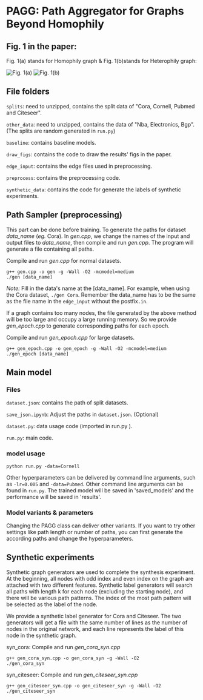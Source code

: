 # PAGG: Path Aggregator for Graphs Beyond Homophily
## Fig. 1 in the paper:
Fig. 1(a) stands for Homophily graph & Fig. 1(b)stands for Heterophily graph:

![Fig. 1(a)](https://github.com/WWW2022PAGG/PAGG/blob/main/Figs_in_paper/homo.png)
![Fig. 1(b)](https://github.com/WWW2022PAGG/PAGG/blob/main/Figs_in_paper/hetero.png)

## File folders

`splits`: need to unzipped, contains the split data of "Cora, Cornell, Pubmed and Citeseer".

`other_data`: need to unzipped, contains the data of "Nba, Electronics, Bgp". (The splits are random generated in `run.py`)

`baseline`: contains baseline models.

`draw_figs`: contains the code to draw the results' figs in the paper.

`edge_input`: contains the edge files used in preprocessing.

`preprocess`: contains the preprocessing code.

`synthetic_data`: contains the code for generate the labels of synthetic experiments.

## Path Sampler (preprocessing)

This part can be done before training.
To generate the paths for dataset *data_name* (*eg.* Cora). In *gen.cpp*, we change the names of the input and output files to *data_name*, then compile and run *gen.cpp*. The program will generate a file containing all paths.

Compile and run *gen.cpp*  for normal datasets.

```shell
g++ gen.cpp -o gen -g -Wall -O2 -mcmodel=medium
./gen [data_name]
```

*Note:* Fill in the data's name at the [data_name]. For example, when using the Cora dataset, `./gen Cora`. Remember the data_name has to be the same as the file name in the `edge_input` without the postfix`.in`.

If a graph contains too many nodes, the file generated by the above method will be too large and occupy a large running memory. So we provide *gen_epoch.cpp* to generate corresponding paths for each epoch.

Compile and run *gen_epoch.cpp* for large datasets.

```shell
g++ gen_epoch.cpp -o gen_epoch -g -Wall -O2 -mcmodel=medium
./gen_epoch [data_name]
```
## Main model

### Files
`dataset.json`: contains the path of split datasets.

`save_json.ipynb`: Adjust the paths  in `dataset.json`. (Optional)

`dataset.py`: data usage code (imported in run.py ).

`run.py`: main code.

### model usage
```shell
python run.py -data=Cornell
```
Other hyperparameters can be delivered by command line arguments, such as ```-lr=0.005``` and `-data=Pubmed`. Other command line arguments can be found in `run.py`. The trained model will be saved in 'saved_models' and the performance will be saved in 'results'.

### Model variants & parameters
Changing the PAGG class can deliver other variants. If you want to try other settings like path length or number of paths, you can first generate the according paths and change the hyperparameters.

## Synthetic experiments
Synthetic graph generators are used to complete the synthesis experiment. At the beginning, all nodes with odd index and even index on the graph are attached with two different features. Synthetic label generators will search all paths with length k for each node (excluding the starting node), and there will be various path patterns. The index of the most path pattern will be selected as the label of the node.

We provide a synthetic label generator for Cora and Citeseer. The two generators will get a file with the same number of lines as the number of nodes in the original network, and each line represents the label of this node in the synthetic graph.

syn_cora:
Compile and run *gen_cora_syn.cpp*

```shell
g++ gen_cora_syn.cpp -o gen_cora_syn -g -Wall -O2
./gen_cora_syn
```

syn_citeseer:
Compile and run *gen_citeseer_syn.cpp*

```shell
g++ gen_citeseer_syn.cpp -o gen_citeseer_syn -g -Wall -O2
./gen_citeseer_syn
```